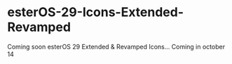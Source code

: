 # esterOS-29-Icons-Extended-Revamped
Coming soon esterOS 29 Extended &amp; Revamped Icons... Coming in october 14
